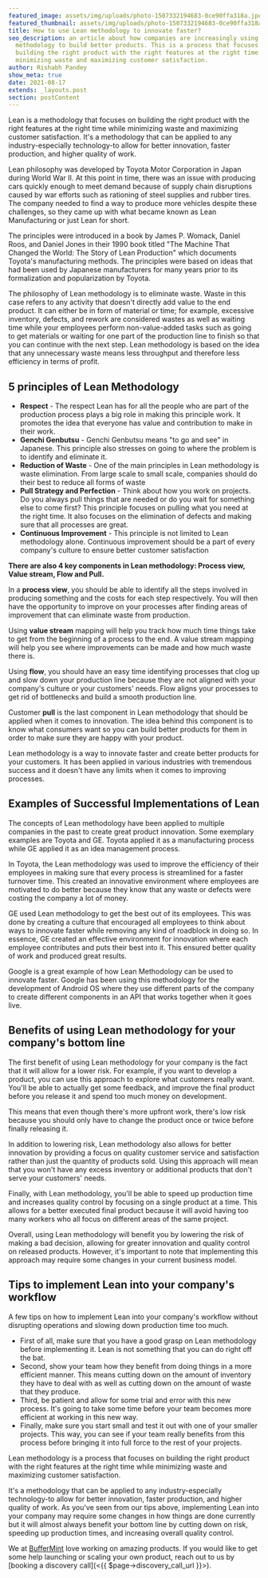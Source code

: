 ```yaml
---
featured_image: assets/img/uploads/photo-1507332194683-0ce90ffa318a.jpeg
featured_thumbnail: assets/img/uploads/photo-1507332194683-0ce90ffa318a-1-.jpeg
title: How to use Lean methodology to innovate faster?
seo_description: an article about how companies are increasingly using Lean
  methodology to build better products. This is a process that focuses on
  building the right product with the right features at the right time while
  minimizing waste and maximizing customer satisfaction.
author: Rishabh Pandey
show_meta: true
date: 2021-08-17
extends: _layouts.post
section: postContent
---
```

Lean is a methodology that focuses on building the right product with the right features at the right time while minimizing waste and maximizing customer satisfaction. It's a methodology that can be applied to any industry-especially technology-to allow for better innovation, faster production, and higher quality of work.

Lean philosophy was developed by Toyota Motor Corporation in Japan during World War II. At this point in time, there was an issue with producing cars quickly enough to meet demand because of supply chain disruptions caused by war efforts such as rationing of steel supplies and rubber tires. The company needed to find a way to produce more vehicles despite these challenges, so they came up with what became known as Lean Manufacturing or just Lean for short.

The principles were introduced in a book by James P. Womack, Daniel Roos, and Daniel Jones in their 1990 book titled "The Machine That Changed the World: The Story of Lean Production" which documents Toyota's manufacturing methods. The principles were based on ideas that had been used by Japanese manufacturers for many years prior to its formalization and popularization by Toyota.  

The philosophy of Lean methodology is to eliminate waste. Waste in this case refers to any activity that doesn't directly add value to the end product. It can either be in form of material or time; for example, excessive inventory, defects, and rework are considered wastes as well as waiting time while your employees perform non-value-added tasks such as going to get materials or waiting for one part of the production line to finish so that you can continue with the next step. Lean methodology is based on the idea that any unnecessary waste means less throughput and therefore less efficiency in terms of profit.

## 5 principles of Lean Methodology

* **Respect** - The respect Lean has for all the people who are part of the production process plays a big role in making this principle work. It promotes the idea that everyone has value and contribution to make in their work.
* **Genchi Genbutsu** - Genchi Genbutsu means "to go and see" in Japanese. This principle also stresses on going to where the problem is to identify and eliminate it.
* **Reduction of Waste** - One of the main principles in Lean methodology is waste elimination. From large scale to small scale, companies should do their best to reduce all forms of waste
* **Pull Strategy and Perfection** - Think about how you work on projects. Do you always pull things that are needed or do you wait for something else to come first? This principle focuses on pulling what you need at the right time. It also focuses on the elimination of defects and making sure that all processes are great.
* **Continuous Improvement** - This principle is not limited to Lean methodology alone. Continuous improvement should be a part of every company's culture to ensure better customer satisfaction

**There are also 4 key components in Lean methodology: Process view, Value stream, Flow and Pull.**

In a **process view**, you should be able to identify all the steps involved in producing something and the costs for each step respectively. You will then have the opportunity to improve on your processes after finding areas of improvement that can eliminate waste from production.  

Using **value stream** mapping will help you track how much time things take to get from the beginning of a process to the end. A value stream mapping will help you see where improvements can be made and how much waste there is.

Using **flow**, you should have an easy time identifying processes that clog up and slow down your production line because they are not aligned with your company's culture or your customers' needs. Flow aligns your processes to get rid of bottlenecks and build a smooth production line.  

Customer **pull** is the last component in Lean methodology that should be applied when it comes to innovation. The idea behind this component is to know what consumers want so you can build better products for them in order to make sure they are happy with your product.

Lean methodology is a way to innovate faster and create better products for your customers. It has been applied in various industries with tremendous success and it doesn't have any limits when it comes to improving processes.



## Examples of Successful Implementations of Lean

The concepts of Lean methodology have been applied to multiple companies in the past to create great product innovation. Some exemplary examples are Toyota and GE. Toyota applied it as a manufacturing process while GE applied it as an idea management process.

In Toyota, the Lean methodology was used to improve the efficiency of their employees in making sure that every process is streamlined for a faster turnover time. This created an innovative environment where employees are motivated to do better because they know that any waste or defects were costing the company a lot of money.

GE used Lean methodology to get the best out of its employees. This was done by creating a culture that encouraged all employees to think about ways to innovate faster while removing any kind of roadblock in doing so. In essence, GE created an effective environment for innovation where each employee contributes and puts their best into it. This ensured better quality of work and produced great results.

Google is a great example of how Lean Methodology can be used to innovate faster. Google has been using this methodology for the development of Android OS where they use different parts of the company to create different components in an API that works together when it goes live.



## Benefits of using Lean methodology for your company's bottom line

The first benefit of using Lean methodology for your company is the fact that it will allow for a lower risk. For example, if you want to develop a product, you can use this approach to explore what customers really want. You'll be able to actually get some feedback, and improve the final product before you release it and spend too much money on development.

This means that even though there's more upfront work, there's low risk because you should only have to change the product once or twice before finally releasing it.

In addition to lowering risk, Lean methodology also allows for better innovation by providing a focus on quality customer service and satisfaction rather than just the quantity of products sold. Using this approach will mean that you won't have any excess inventory or additional products that don't serve your customers' needs.

Finally, with Lean methodology, you'll be able to speed up production time and increases quality control by focusing on a single product at a time. This allows for a better executed final product because it will avoid having too many workers who all focus on different areas of the same project.

Overall, using Lean methodology will benefit you by lowering the risk of making a bad decision, allowing for greater innovation and quality control on released products. However, it's important to note that implementing this approach may require some changes in your current business model.



## Tips to implement Lean into your company's workflow

A few tips on how to implement Lean into your company's workflow without disrupting operations and slowing down production time too much.

* First of all, make sure that you have a good grasp on Lean methodology before implementing it. Lean is not something that you can do right off the bat.
* Second, show your team how they benefit from doing things in a more efficient manner. This means cutting down on the amount of inventory they have to deal with as well as cutting down on the amount of waste that they produce.
* Third, be patient and allow for some trial and error with this new process. It's going to take some time before your team becomes more efficient at working in this new way.
* Finally, make sure you start small and test it out with one of your smaller projects. This way, you can see if your team really benefits from this process before bringing it into full force to the rest of your projects.



Lean methodology is a process that focuses on building the right product with the right features at the right time while minimizing waste and maximizing customer satisfaction.

It's a methodology that can be applied to any industry-especially technology-to allow for better innovation, faster production, and higher quality of work. As you've seen from our tips above, implementing Lean into your company may require some changes in how things are done currently but it will almost always benefit your bottom line by cutting down on risk, speeding up production times, and increasing overall quality control.

We at [BufferMint](https://buffermint.com) love working on amazing products. If you would like to get some help launching or scaling your own product, reach out to us by [booking a discovery call](<{{ $page->discovery_call_url }}>).